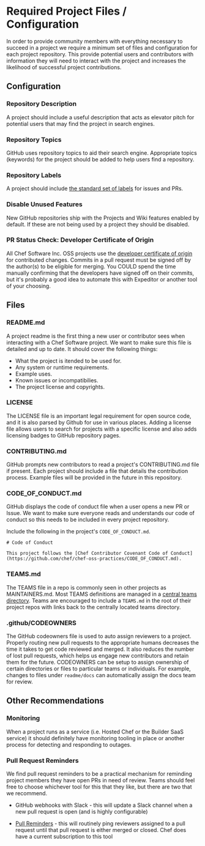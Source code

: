 # Required Project Files / Configuration

In order to provide community members with everything necessary to succeed in a project we require a minimum set of files and configuration for each project repository. This provide potential users and contributors with information they will need to interact with the project and increases the likelihood of successful project contributions.

## Configuration

### Repository Description

A project should include a useful description that acts as elevator pitch for potential users that may find the project in search engines.

### Repository Topics

GitHub uses repository topics to aid their search engine. Appropriate topics (keywords) for the project should be added to help users find a repository.

### Repository Labels

A project should include [the standard set of labels](github-labels.md) for issues and PRs.

### Disable Unused Features

New GitHub repositories ship with the Projects and Wiki features enabled by default. If these are not being used by a project they should be disabled.

### PR Status Check: Developer Certificate of Origin

All Chef Software Inc. OSS projects use the [developer certificate of origin](/DCO.md) for contributed changes. Commits in a pull request must be signed off by the author(s) to be eligible for merging. You COULD spend the time manually confirming that the developers have signed off on their commits, but it's probably a good idea to automate this with Expeditor or another tool of your choosing.

## Files

### README.md

A project readme is the first thing a new user or contributor sees when interacting with a Chef Software project. We want to make sure this file is detailed and up to date. It should cover the following things:

  - What the project is itended to be used for.
  - Any system or runtime requirements.
  - Example uses.
  - Known issues or incompatibilies.
  - The project license and copyrights.

### LICENSE

The LICENSE file is an important legal requirement for open source code, and it is also parsed by Github for use in various places. Adding a license file allows users to search for projects with a specific license and also adds licensing badges to GitHub repository pages.

### CONTRIBUTING.md

GitHub prompts new contributors to read a project's CONTRIBUTING.md file if present. Each project should include a file that details the contribution process. Example files will be provided in the future in this repository.

### CODE_OF_CONDUCT.md

GitHub displays the code of conduct file when a user opens a new PR or Issue. We want to make sure everyone reads and understands our code of conduct so this needs to be included in every project repository.

Include the following in the project's `CODE_OF_CONDUCT.md`.

```
# Code of Conduct

This project follows the [Chef Contributor Covenant Code of Conduct](https://github.com/chef/chef-oss-practices/CODE_OF_CONDUCT.md).
```

### TEAMS.md

The TEAMS file in a repo is commonly seen in other projects as MAINTAINERS.md. Most TEAMS definitions are managed in a [central teams directory](https://github.com/chef/chef-oss-practices/teams). Teams are encouraged to include a `TEAMS.md` in the root of their project repos with links back to the centrally located teams directory.

### .github/CODEOWNERS

The GitHub codeowners file is used to auto assign reviewers to a project. Properly routing new pull requests to the appropriate humans decreases the time it takes to get code reviewed and merged. It also reduces the number of lost pull requests, which helps us engage new contributors and retain them for the future. CODEOWNERS can be setup to assign ownership of certain directories or files to particular teams or individuals. For example, changes to files under `readme/docs` can automatically assign the docs team for review.

## Other Recommendations

### Monitoring

When a project runs as a service (i.e. Hosted Chef or the Builder SaaS service) it should definitely have monitoring tooling in place or another process for detecting and responding to outages.

### Pull Request Reminders

We find pull request reminders to be a practical mechanism for reminding project members they have open PRs in need of review. Teams should feel free to choose whichever tool for this that they like, but there are two that we recommend.

* GitHub webhooks with Slack - this will update a Slack channel when a new pull request is open (and is highly configurable)

* [Pull Reminders](https://pullreminders.com/) - this will routinely ping reviewers assigned to a pull request until that pull request is either merged or closed. Chef does have a current subscription to this tool

